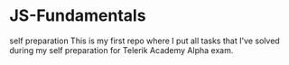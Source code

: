 # JS-Fundamentals
self preparation
This is my first repo where I put all tasks that I've solved during my self preparation for Telerik Academy Alpha exam.
